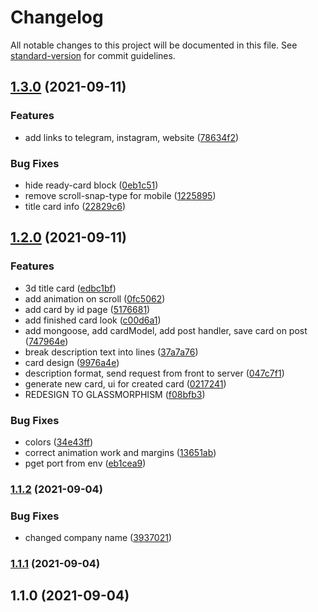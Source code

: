 # Changelog

All notable changes to this project will be documented in this file. See [standard-version](https://github.com/conventional-changelog/standard-version) for commit guidelines.

## [1.3.0](https://github.com/h0pped/cardme/compare/v1.2.0...v1.3.0) (2021-09-11)


### Features

* add links to telegram, instagram, website ([78634f2](https://github.com/h0pped/cardme/commit/78634f2ae2c1b84c3fe7b6409738b51afe27766c))


### Bug Fixes

* hide ready-card block ([0eb1c51](https://github.com/h0pped/cardme/commit/0eb1c51734f2ffcd9aefcbad6fc371ab8a9bef17))
* remove scroll-snap-type for mobile ([1225895](https://github.com/h0pped/cardme/commit/1225895c02be5fc7b5031c20eb8c86294a85dcaf))
* title card info ([22829c6](https://github.com/h0pped/cardme/commit/22829c6c3af9239184eba0a5d1e53430ebdf315c))

## [1.2.0](https://github.com/h0pped/cardme/compare/v1.1.2...v1.2.0) (2021-09-11)


### Features

* 3d title card ([edbc1bf](https://github.com/h0pped/cardme/commit/edbc1bf04115aee1c3307685ceb2533cafdd5c7a))
* add animation on scroll ([0fc5062](https://github.com/h0pped/cardme/commit/0fc5062f1788af749402de3d9867d1933cfd991e))
* add card by id page ([5176681](https://github.com/h0pped/cardme/commit/5176681189ff9a2b61eb7a41d5eb060d35090704))
* add finished card look ([c00d6a1](https://github.com/h0pped/cardme/commit/c00d6a1cbf619af27497c6936b73f2e95ba4a854))
* add mongoose, add cardModel, add post handler, save card on post ([747964e](https://github.com/h0pped/cardme/commit/747964e82f685695b937af44c5d689e873bb991f))
* break description text into lines ([37a7a76](https://github.com/h0pped/cardme/commit/37a7a760b5cbb3229a9bd3643b78f9c962d140cf))
* card design ([9976a4e](https://github.com/h0pped/cardme/commit/9976a4ed8b20c4e0519a37bd2bbbb31702b0a258))
* description format, send request from front to server ([047c7f1](https://github.com/h0pped/cardme/commit/047c7f1cb21d06a088365d877fe87c065cef1f15))
* generate new card, ui for created card ([0217241](https://github.com/h0pped/cardme/commit/021724111b13703f0fa21572ef2db254af924b85))
* REDESIGN TO GLASSMORPHISM ([f08bfb3](https://github.com/h0pped/cardme/commit/f08bfb395b39bda572da0a12374d2e930c2404ce))


### Bug Fixes

* colors ([34e43ff](https://github.com/h0pped/cardme/commit/34e43ffa177e1513d09d7e7f60c06e33fab34791))
* correct animation work and margins ([13651ab](https://github.com/h0pped/cardme/commit/13651ab9e37ab4247f9e5f50002299c4d19ab655))
* pget port from env ([eb1cea9](https://github.com/h0pped/cardme/commit/eb1cea9c48b1f0d2c57c5e0119c9b6ffd72f7208))

### [1.1.2](https://github.com/h0pped/cardme/compare/v1.1.1...v1.1.2) (2021-09-04)


### Bug Fixes

* changed company name ([3937021](https://github.com/h0pped/cardme/commit/3937021c5eca2cec971b544354406c9aeeb3f85b))

### [1.1.1](https://github.com/h0pped/cardme/compare/v1.1.0...v1.1.1) (2021-09-04)

## 1.1.0 (2021-09-04)
